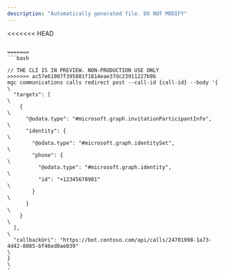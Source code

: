 ```yaml
---
description: "Automatically generated file. DO NOT MODIFY"
---
```


<<<<<<< HEAD
```cli

=======
```bash

// THE CLI IS IN PREVIEW. NON-PRODUCTION USE ONLY
>>>>>>> ac57e61007f395881f1814eae37dc23911227b9b
mgc communications calls redirect post --call-id {call-id} --body '{\
  "targets": [\
    {\
      "@odata.type": "#microsoft.graph.invitationParticipantInfo",\
      "identity": {\
        "@odata.type": "#microsoft.graph.identitySet",\
        "phone": {\
          "@odata.type": "#microsoft.graph.identity",\
          "id": "+12345678901"\
        }\
      }\
    }\
  ],\
  "callbackUri": "https://bot.contoso.com/api/calls/24701998-1a73-4d42-8085-bf46ed0ae039"\
}\
'

```
